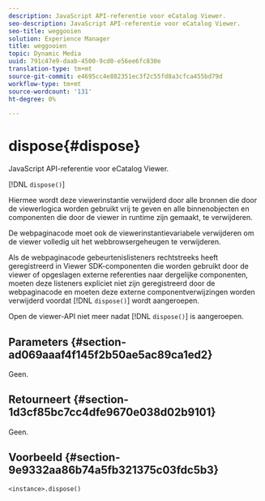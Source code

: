 ```yaml
---
description: JavaScript API-referentie voor eCatalog Viewer.
seo-description: JavaScript API-referentie voor eCatalog Viewer.
seo-title: weggooien
solution: Experience Manager
title: weggooien
topic: Dynamic Media
uuid: 791c47e9-daab-4500-9cd0-e56ee6fc830e
translation-type: tm+mt
source-git-commit: e4695cc4e882351ec3f2c55fd8a3cfca455bd79d
workflow-type: tm+mt
source-wordcount: '131'
ht-degree: 0%

---
```



# dispose{#dispose}

JavaScript API-referentie voor eCatalog Viewer.

[!DNL `dispose()`]

Hiermee wordt deze viewerinstantie verwijderd door alle bronnen die door de viewerlogica worden gebruikt vrij te geven en alle binnenobjecten en componenten die door de viewer in runtime zijn gemaakt, te verwijderen.

De webpaginacode moet ook de viewerinstantievariabele verwijderen om de viewer volledig uit het webbrowsergeheugen te verwijderen.

Als de webpaginacode gebeurtenislisteners rechtstreeks heeft geregistreerd in Viewer SDK-componenten die worden gebruikt door de viewer of opgeslagen externe referenties naar dergelijke componenten, moeten deze listeners expliciet niet zijn geregistreerd door de webpaginacode en moeten deze externe componentverwijzingen worden verwijderd voordat [!DNL `dispose()`] wordt aangeroepen.

Open de viewer-API niet meer nadat [!DNL `dispose()`] is aangeroepen.

## Parameters {#section-ad069aaaf4f145f2b50ae5ac89ca1ed2}

Geen.

## Retourneert {#section-1d3cf85bc7cc4dfe9670e038d02b9101}

Geen.

## Voorbeeld {#section-9e9332aa86b74a5fb321375c03fdc5b3}

```
<instance>.dispose()
```

